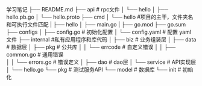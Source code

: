 学习笔记
├── README.md
├── api             # rpc文件
│   └── hello
│          ├── hello.pb.go
│          └── hello.proto
├── cmd
│   └── hello      #项目的主干，文件夹名和可执行文件匹配
|				├── hello
│       ├── main.go
|
├── go.mod
├── go.sum
├── configs
│   ├── config.go       # 初始化配置
│    └── config.yaml     # 配置 yaml 文件
├── internal        #私有应用程序和库代码
│   ├── biz         # 业务组装层
│   ├── data        # 数据层
│   ├── pkg         # 公共库
│   │   └── errcode    # 自定义错误
│   │       ├── common.go  # 通用错误      
│   │       └── errors.go  # 错误定义
│   ├── dao         # dao层
│   └── service     # API实现层
│       └── hello.go
└── pkg            # 测试服务API
    └── model # 数据库
          └── init    # 初始化